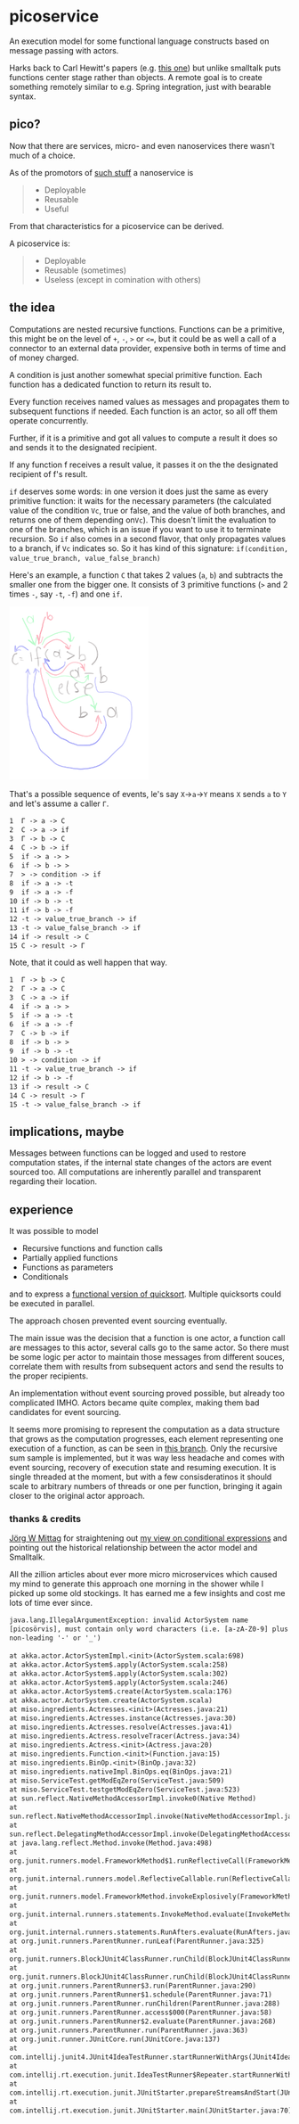 # picoservice
An execution model for some functional language constructs based on message passing with actors.

Harks back to Carl Hewitt's papers (e.g. [this one](http://worrydream.com/refs/Hewitt-ActorModel.pdf)) but unlike smalltalk puts functions center stage rather than objects. A remote goal is to create
something remotely similar to e.g. Spring integration, just with bearable syntax.

## pico?

Now that there are services, micro- and even nanoservices there wasn't much of a choice.

As of the promotors of [such stuff](https://www.serverlessops.io/blog/rise-of-the-nanoservice) a nanoservice is

>- Deployable
>- Reusable
>- Useful

From that characteristics for a picoservice can be derived.

A picoservice is:

>- Deployable
>- Reusable (sometimes)
>- Useless (except in comination with others)

## the idea 

Computations are nested recursive functions. Functions can be a primitive, this might be on the level of `+`, `-`, `>` or `<=`, but it could be as well a call of a connector to an external data provider, expensive both in terms of time and of money charged.
   
A condition is just another somewhat special primitive function. Each function has a dedicated function to return its result to. 

Every function receives named values as messages and propagates them to subsequent functions if needed. Each function is an actor, so all off them operate concurrently.  

Further, if it is a primitive and got all values to compute a result it does so and sends it to the designated recipient. 

If any function f receives a result value, it passes it on the the designated recipient of f's result.

`if` deserves some words: in one version it does just the same as every primitive function: it waits for the necessary parameters (the calculated value of the condition `Vc`, true or false, and the value of both branches, and returns one of them depending on`Vc`). This doesn't limit the evaluation to one of the branches, which is an issue if you want to use it to terminate recursion. So `if` also comes in a second flavor, that only propagates values to a branch, if `Vc` indicates so. 
 So it has kind of this signature: `if(condition, value_true_branch, value_false_branch)` 

Here's an example, a function `C` that takes 2 values (`a`, `b`) and subtracts the smaller one from the bigger one. It consists of 3 primitive functions (`>` and 2 times `-`, say `-t`, `-f`) and one `if`.

![if](./if.png)

That's a possible sequence of events, le's say `X`->`a`->`Y` means `X` sends `a` to `Y` and let's assume a caller `Γ`.

```
1  Γ -> a -> C
2  C -> a -> if 
3  Γ -> b -> C
4  C -> b -> if
5  if -> a -> >
6  if -> b -> >
7  > -> condition -> if
8  if -> a -> -t
9  if -> a -> -f
10 if -> b -> -t
11 if -> b -> -f
12 -t -> value_true_branch -> if
13 -t -> value_false_branch -> if  
14 if -> result -> C
15 C -> result -> Γ 
```
Note, that it could as well happen that way.

```
1  Γ -> b -> C
2  Γ -> a -> C
3  C -> a -> if 
4  if -> a -> >
5  if -> a -> -t
6  if -> a -> -f
7  C -> b -> if
8  if -> b -> >
9  if -> b -> -t
10 > -> condition -> if
11 -t -> value_true_branch -> if
12 if -> b -> -f
13 if -> result -> C
14 C -> result -> Γ 
15 -t -> value_false_branch -> if  
```

## implications, maybe

Messages between functions can be logged and used to restore computation states, if the internal state changes of the actors are event sourced too.
All computations are inherently parallel and transparent regarding their location. 

## experience

It was possible to model

- Recursive functions and function calls
- Partially applied functions
- Functions as parameters
- Conditionals

and to express a [functional version of quicksort](http://learnyouahaskell.com/recursion). Multiple quicksorts could be executed in parallel. 

The approach chosen prevented event sourcing eventually.

The main issue was the decision that a function is one actor, a function call are messages to this actor, several calls go to the same actor.
So there must be some logic per actor to maintain those messages from different souces, correlate them with results from subsequent actors and send the results to the proper recipients. 

An implementation without event sourcing proved possible, but already too complicated IMHO. Actors became quite complex, making them bad candidates for event sourcing.

It seems more promising to represent the computation as a data structure that grows as the computation progresses, each element representing one execution of a function, as can be seen in [this branch](https://github.com/curiosag/picoservice/tree/MoreMicro).
Only the recursive sum sample is implemented, but it was way less headache and comes with event sourcing, recovery of execution state and resuming execution. It is single threaded at the moment, but with a few consisderatinos it should scale to arbitrary numbers of threads or one per function, bringing it again closer to the original actor approach. 


### thanks & credits
[Jörg W Mittag](https://stackoverflow.com/users/2988/j%c3%b6rg-w-mittag) for straightening out [my view on conditional expressions](https://stackoverflow.com/questions/58316588/how-to-model-if-expressions-with-actor-systems) and pointing out the historical relationship between the actor model and Smalltalk.

All the zillion articles about ever more micro microservices which caused my mind to generate this approach one morning in the shower while I picked up some old stockings. It has earned me a few insights and cost me lots of time ever since. 

    java.lang.IllegalArgumentException: invalid ActorSystem name [picosörvis], must contain only word characters (i.e. [a-zA-Z0-9] plus non-leading '-' or '_')

	at akka.actor.ActorSystemImpl.<init>(ActorSystem.scala:698)
	at akka.actor.ActorSystem$.apply(ActorSystem.scala:258)
	at akka.actor.ActorSystem$.apply(ActorSystem.scala:302)
	at akka.actor.ActorSystem$.apply(ActorSystem.scala:246)
	at akka.actor.ActorSystem$.create(ActorSystem.scala:176)
	at akka.actor.ActorSystem.create(ActorSystem.scala)
	at miso.ingredients.Actresses.<init>(Actresses.java:21)
	at miso.ingredients.Actresses.instance(Actresses.java:30)
	at miso.ingredients.Actresses.resolve(Actresses.java:41)
	at miso.ingredients.Actress.resolveTracer(Actress.java:34)
	at miso.ingredients.Actress.<init>(Actress.java:20)
	at miso.ingredients.Function.<init>(Function.java:15)
	at miso.ingredients.BinOp.<init>(BinOp.java:32)
	at miso.ingredients.nativeImpl.BinOps.eq(BinOps.java:21)
	at miso.ServiceTest.getModEqZero(ServiceTest.java:509)
	at miso.ServiceTest.testgetModEqZero(ServiceTest.java:523)
	at sun.reflect.NativeMethodAccessorImpl.invoke0(Native Method)
	at sun.reflect.NativeMethodAccessorImpl.invoke(NativeMethodAccessorImpl.java:62)
	at sun.reflect.DelegatingMethodAccessorImpl.invoke(DelegatingMethodAccessorImpl.java:43)
	at java.lang.reflect.Method.invoke(Method.java:498)
	at org.junit.runners.model.FrameworkMethod$1.runReflectiveCall(FrameworkMethod.java:50)
	at org.junit.internal.runners.model.ReflectiveCallable.run(ReflectiveCallable.java:12)
	at org.junit.runners.model.FrameworkMethod.invokeExplosively(FrameworkMethod.java:47)
	at org.junit.internal.runners.statements.InvokeMethod.evaluate(InvokeMethod.java:17)
	at org.junit.internal.runners.statements.RunAfters.evaluate(RunAfters.java:27)
	at org.junit.runners.ParentRunner.runLeaf(ParentRunner.java:325)
	at org.junit.runners.BlockJUnit4ClassRunner.runChild(BlockJUnit4ClassRunner.java:78)
	at org.junit.runners.BlockJUnit4ClassRunner.runChild(BlockJUnit4ClassRunner.java:57)
	at org.junit.runners.ParentRunner$3.run(ParentRunner.java:290)
	at org.junit.runners.ParentRunner$1.schedule(ParentRunner.java:71)
	at org.junit.runners.ParentRunner.runChildren(ParentRunner.java:288)
	at org.junit.runners.ParentRunner.access$000(ParentRunner.java:58)
	at org.junit.runners.ParentRunner$2.evaluate(ParentRunner.java:268)
	at org.junit.runners.ParentRunner.run(ParentRunner.java:363)
	at org.junit.runner.JUnitCore.run(JUnitCore.java:137)
	at com.intellij.junit4.JUnit4IdeaTestRunner.startRunnerWithArgs(JUnit4IdeaTestRunner.java:68)
	at com.intellij.rt.execution.junit.IdeaTestRunner$Repeater.startRunnerWithArgs(IdeaTestRunner.java:47)
	at com.intellij.rt.execution.junit.JUnitStarter.prepareStreamsAndStart(JUnitStarter.java:242)
	at com.intellij.rt.execution.junit.JUnitStarter.main(JUnitStarter.java:70)
